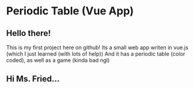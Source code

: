 # Periodic Table (Vue App)

## Hello there!

This is my first project here on github!
Its a small web app writen in vue.js (which I just learned (with lots of help))
And it has a periodic table (color coded), as well as a game (kinda bad ngl)

## Hi Ms. Fried...
